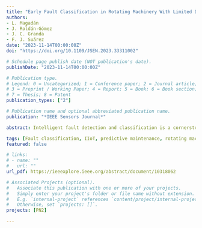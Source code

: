 ```yaml
---
title: "Early Fault Classification in Rotating Machinery With Limited Data Using TabPFN"
authors:
- L. Magadán
- J. Roldán-Gómez
- J. C. Granda
- F. J. Suárez
date: "2023-11-14T00:00:00Z"
doi: "https://doi.org/10.1109/JSEN.2023.33311002"

# Schedule page publish date (NOT publication's date).
publishDate: "2023-11-14T00:00:00Z"

# Publication type.
# Legend: 0 = Uncategorized; 1 = Conference paper; 2 = Journal article;
# 3 = Preprint / Working Paper; 4 = Report; 5 = Book; 6 = Book section;
# 7 = Thesis; 8 = Patent
publication_types: ["2"]

# Publication name and optional abbreviated publication name.
publication: "*IEEE Sensors Journal*"

abstract: Intelligent fault detection and classification is a cornerstone of prognostic and health management of rotating machinery (RM) research. Correctly classifying and predicting RM faults not only increases productivity in industrial plants but also reduces maintenance costs. The datasets from real facilities needed to train fault classifiers often have few samples due to the expense of provoking faults in real scenarios to obtain data. This article proposes the use of the tabular prior-data fit network (TabPFN) model for the classification of faults in RM. TabPFN is a model which has been pretrained with a large amount of synthetic data with many causal relationships. This allows the model to perform Bayesian inference on the data used for training. The advantages of this model are its ability to be trained with limited data without generating overfitting problems and its high speed (if a graphics processing unit (GPU) is available). To compare its performance with traditional algorithms for tabular classification such as XGboost and random forest, three public datasets were used. Results show that TabPFN performs more accurately than algorithms with limited data, so it is suitable to be deployed in real scenarios when the amount of data available from the monitored RM is limited.

tags: [Fault classification, IIoT, predictive maintenance, rotating machinery (RM), tabular prior-data fit network (TabPFN)]
featured: false

# links:
# - name: ""
#   url: ""
url_pdf: https://ieeexplore.ieee.org/abstract/document/10318062

# Associated Projects (optional).
#   Associate this publication with one or more of your projects.
#   Simply enter your project's folder or file name without extension.
#   E.g. `internal-project` references `content/project/internal-project/index.md`.
#   Otherwise, set `projects: []`.
projects: [PN2]

---
```

